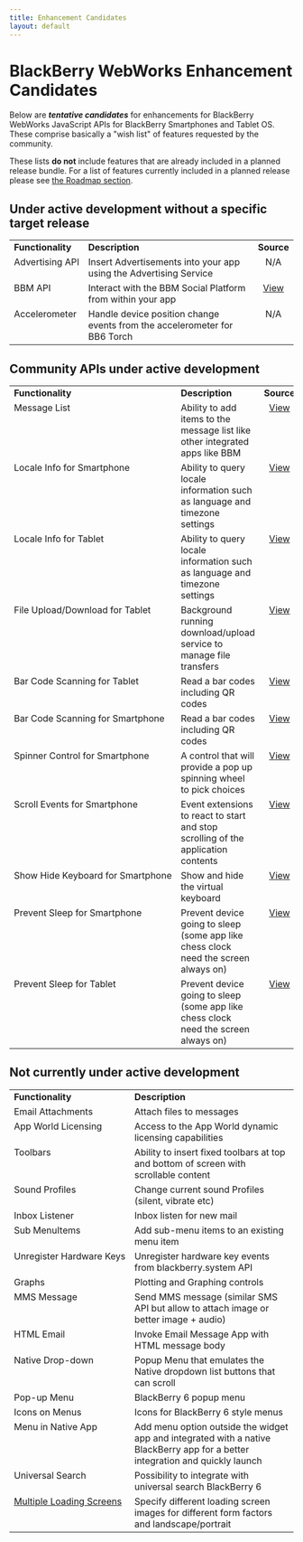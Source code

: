 ```yaml
---
title: Enhancement Candidates
layout: default
---
```


# BlackBerry WebWorks Enhancement Candidates

Below are _**tentative candidates**_ for enhancements for BlackBerry WebWorks JavaScript APIs for BlackBerry Smartphones and Tablet OS.  These comprise basically a "wish list" of features requested by the community.  

These lists **do not** include features that are already included in a planned release bundle. For a list of features currently included in a planned release please see [the Roadmap section](roadmap.html).

## Under active development without a specific target release

 <table>
	<tr>
		<td style="font-weight: bold;">Functionality</td>
		<td style="font-weight: bold;">Description</td>
		<td style="font-weight: bold;text-align:center">Source</td>
	</tr>
	<tr>
		<td style="vertical-align:top;white-space:nowrap;">Advertising API</td>
		<td style="vertical-align:top;">Insert Advertisements into your app using the Advertising Service</td>
		<td style="vertical-align:top;text-align:center">N/A</td>
	</tr>
	<tr>
		<td style="vertical-align:top;white-space:nowrap;">BBM API </td>
		<td style="vertical-align:top;">Interact with the BBM Social Platform from within your app </td>
		<td style="vertical-align:top;text-align:center"><a href="http://us.blackberry.com/developers/blackberrymessenger/">View</a></td>
	</tr>
	<tr>
		<td style="vertical-align:top;white-space:nowrap;">Accelerometer</td>
		<td style="vertical-align:top;">Handle device position change events from the accelerometer for BB6 Torch</td>
		<td style="vertical-align:top;text-align:center">N/A</td>
	</tr>
 </table>
 
 
## Community APIs under active development

 <table>
	<tr>
		<td style="font-weight: bold;">Functionality</td>
		<td style="font-weight: bold;">Description</td>
		<td style="font-weight: bold;text-align:center">Source</td>
	</tr>
	<tr>
		<td style="vertical-align:top;white-space:nowrap;">Message List</td>
		<td style="vertical-align:top;">Ability to add items to the message list like other integrated apps like BBM</td>
		<td style="vertical-align:top;text-align:center"><a href="https://github.com/blackberry/WebWorks-Community-APIs/tree/master/Smartphone/MessageList">View</a></td>
	</tr>
	<tr>
		<td style="vertical-align:top;white-space:nowrap;">Locale Info for Smartphone </td>
		<td style="vertical-align:top;">Ability to query locale information such as language and timezone settings </td>
		<td style="vertical-align:top;text-align:center"><a href="https://github.com/blackberry/WebWorks-Community-APIs/tree/master/Smartphone/Locale">View</a></td>
	</tr>
	<tr>
		<td style="vertical-align:top;white-space:nowrap;">Locale Info for Tablet </td>
		<td style="vertical-align:top;">Ability to query locale information such as language and timezone settings </td>
		<td style="vertical-align:top;text-align:center"><a href="https://github.com/blackberry/WebWorks-Community-APIs/tree/master/Tablet/Locale">View</a></td>
	</tr>
	<tr>
		<td style="vertical-align:top;white-space:nowrap;">File Upload/Download for Tablet</td>
		<td style="vertical-align:top;">Background running download/upload service to manage file transfers</td>
		<td style="vertical-align:top;text-align:center"><a href="https://github.com/blackberry/WebWorks-Community-APIs/tree/master/Tablet/UploadDownload">View</a></td>
	</tr>
	<tr>
		<td style="vertical-align:top;white-space:nowrap;">Bar Code Scanning for Tablet</td>
		<td style="vertical-align:top;"> Read a bar codes including QR codes</td>
		<td style="vertical-align:top;text-align:center"><a href="https://github.com/blackberry/WebWorks-Community-APIs/tree/master/Tablet/Barcode">View</a></td>
	</tr>
	<tr>
		<td style="vertical-align:top;white-space:nowrap;">Bar Code Scanning for Smartphone</td>
		<td style="vertical-align:top;"> Read a bar codes including QR codes</td>
		<td style="vertical-align:top;text-align:center"><a href="https://github.com/blackberry/WebWorks-Community-APIs/tree/master/Smartphone/Barcode">View</a></td>
	</tr>
	<tr>
		<td style="vertical-align:top;white-space:nowrap;">Spinner Control for Smartphone</td>
		<td style="vertical-align:top;">A control that will provide a pop up spinning wheel to pick choices</td>
		<td style="vertical-align:top;text-align:center"><a href="https://github.com/blackberry/WebWorks-Community-APIs/tree/master/Smartphone/SpinnerControl">View</a></td>
	</tr>
	<tr>
		<td style="vertical-align:top;white-space:nowrap;">Scroll Events for Smartphone</td>
		<td style="vertical-align:top;">Event extensions to react to start and stop scrolling of the application contents</td>
		<td style="vertical-align:top;text-align:center"><a href="https://github.com/blackberry/WebWorks-Community-APIs/tree/master/Smartphone/Screen">View</a></td>
	</tr>
	<tr>
		<td style="vertical-align:top;white-space:nowrap;">Show Hide Keyboard for Smartphone</td>
		<td style="vertical-align:top;">Show and hide the virtual keyboard</td>
		<td style="vertical-align:top;text-align:center"><a href="https://github.com/blackberry/WebWorks-Community-APIs/tree/master/Smartphone/Screen">View</a></td>
	</tr>
	<tr>
		<td style="vertical-align:top;white-space:nowrap;">Prevent Sleep for Smartphone</td>
		<td style="vertical-align:top;">Prevent device going to sleep (some app like chess clock need the screen always on)</td>
		<td style="vertical-align:top;text-align:center"><a href="https://github.com/blackberry/WebWorks-Community-APIs/tree/master/Smartphone/Sleep">View</a></td>
	</tr>
	<tr>
		<td style="vertical-align:top;white-space:nowrap;">Prevent Sleep for Tablet</td>
		<td style="vertical-align:top;">Prevent device going to sleep (some app like chess clock need the screen always on)</td>
		<td style="vertical-align:top;text-align:center"><a href="https://github.com/blackberry/WebWorks-Community-APIs/tree/master/Tablet/sleep">View</a></td>
	</tr>
 </table>

 
## Not currently under active development

<table>
	<tr>
		<td style="font-weight: bold;">Functionality</td>
		<td style="font-weight: bold;">Description</td>
	</tr>
	<tr>
		<td style="vertical-align:top;white-space:nowrap;">Email Attachments</td>
		<td style="vertical-align:top;">Attach files to messages</td>
	</tr>
	<tr>
		<td style="vertical-align:top;white-space:nowrap;">App World Licensing</td>
		<td style="vertical-align:top;">Access to the App World dynamic licensing capabilities</td>
	</tr>
	<tr>
		<td style="vertical-align:top;white-space:nowrap;">Toolbars</td>
		<td style="vertical-align:top;">Ability to insert fixed toolbars at top and bottom of screen with scrollable content </td>
	</tr>
	<tr>
		<td style="vertical-align:top;white-space:nowrap;">Sound Profiles</td>
		<td style="vertical-align:top;">Change current sound Profiles (silent, vibrate etc) </td>
	</tr>
	<tr>
		<td style="vertical-align:top;white-space:nowrap;">Inbox Listener</td>
		<td style="vertical-align:top;">Inbox listen for new mail </td>
	</tr>
	<tr>
		<td style="vertical-align:top;white-space:nowrap;">Sub MenuItems</td>
		<td style="vertical-align:top;">Add sub-menu items to an existing menu item </td>
	</tr>
	<tr>
		<td style="vertical-align:top;white-space:nowrap;">Unregister Hardware Keys</td>
		<td style="vertical-align:top;">Unregister hardware key events from blackberry.system API  </td>
	</tr>
	<tr>
		<td style="vertical-align:top;white-space:nowrap;">Graphs</td>
		<td style="vertical-align:top;">Plotting and Graphing controls  </td>
	</tr>
	<tr>
		<td style="vertical-align:top;white-space:nowrap;">MMS Message</td>
		<td style="vertical-align:top;">Send MMS message (similar SMS API but allow to attach image or better image + audio) </td>
	</tr>
	<tr>
		<td style="vertical-align:top;white-space:nowrap;">HTML Email</td>
		<td style="vertical-align:top;">Invoke Email Message App with HTML message body</td>
	</tr>
	<tr>
		<td style="vertical-align:top;white-space:nowrap;">Native Drop-down</td>
		<td style="vertical-align:top;">Popup Menu that emulates the Native dropdown list buttons that can scroll  </td>
	</tr>
	<tr>
		<td style="vertical-align:top;white-space:nowrap;">Pop-up Menu</td>
		<td style="vertical-align:top;">BlackBerry 6 popup menu </td>
	</tr>
	<tr>
		<td style="vertical-align:top;white-space:nowrap;">Icons on Menus</td>
		<td style="vertical-align:top;">Icons for BlackBerry 6 style menus </td>
	</tr>
	<tr>
		<td style="vertical-align:top;white-space:nowrap;">Menu in Native App</td>
		<td style="vertical-align:top;">Add menu option outside the widget app and integrated with a native BlackBerry app for a better integration and quickly launch  </td>
	</tr>
	<tr>
		<td style="vertical-align:top;white-space:nowrap;">Universal Search</td>
		<td style="vertical-align:top;">Possibility to integrate with universal search BlackBerry 6 </td>
	</tr>
	<tr>
		<td style="vertical-align:top;white-space:nowrap;"><a href="https://github.com/blackberry/WebWorks/issues/14">Multiple Loading Screens</a></td>
		<td style="vertical-align:top;">Specify different loading screen images for different form factors and landscape/portrait</td>
	</tr>
	
</table>

 
